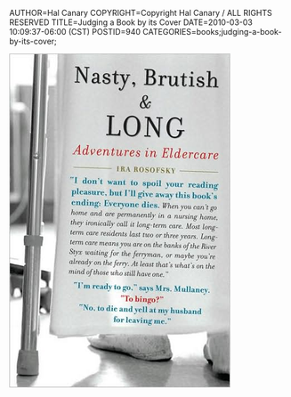 AUTHOR=Hal Canary
COPYRIGHT=Copyright Hal Canary / ALL RIGHTS RESERVED
TITLE=Judging a Book by its Cover
DATE=2010-03-03 10:09:37-06:00 (CST)
POSTID=940
CATEGORIES=books;judging-a-book-by-its-cover;

[![[Nasty, Brutish, and Long: Adventures in Eldercare by Ira Rosofsky (1583333770)]](/images/e9e7bde8910ad39a090378d63365211a3ef30a4f.jpg)](/isbn/?1583333770/Nasty+Brutish+and+Long)
